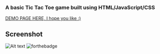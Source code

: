 ### A basic Tic Tac Toe game built using HTML/JavaScript/CSS

[DEMO PAGE HERE, I hope you like :)](http://htmlpreview.github.io/?https://github.com/nicola24/tic-tac-toe/blob/master/index.html)

## Screenshot

![Alt text](https://i.imgur.com/HWfGt4k.png)
![forthebadge](https://forthebadge.com/images/badges/made-with-javascript.svg)

